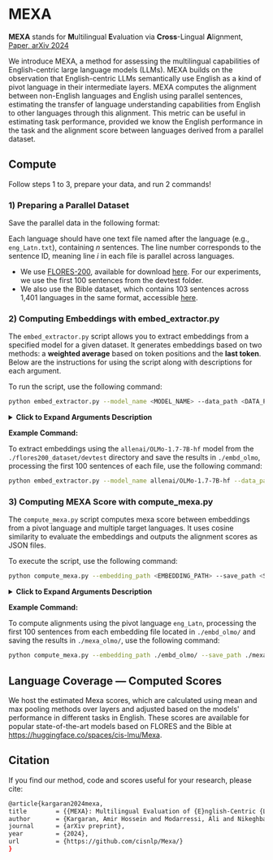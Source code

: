 # MEXA
__MEXA__ stands for **M**ultilingual **E**valuation via **Cross**-Lingual **A**lignment, [Paper, arXiv 2024](https://arxiv.org/abs/24xx.xxxxx)

We introduce MEXA, a method for assessing the multilingual capabilities of English-centric large language models (LLMs). MEXA builds on the observation that English-centric LLMs semantically use English as a kind of pivot language in their intermediate layers. MEXA computes the alignment between non-English languages and English using parallel sentences, estimating the transfer of language understanding capabilities from English to other languages through this alignment. This metric can be useful in estimating task performance, provided we know the English performance in the task and the alignment score between languages derived from a parallel dataset.

## Compute

Follow steps 1 to 3, prepare your data, and run 2 commands!

### 1) Preparing a Parallel Dataset

Save the parallel data in the following format:

Each language should have one text file named after the language (e.g., `eng_Latn.txt`), containing $n$ sentences. The line number corresponds to the sentence ID, meaning line $i$ in each file is parallel across languages.

- We use [FLORES-200](https://github.com/facebookresearch/flores/blob/main/flores200/README.md), available for download [here](https://tinyurl.com/flores200dataset). For our experiments, we use the first 100 sentences from the devtest folder.
- We also use the Bible dataset, which contains 103 sentences across 1,401 languages in the same format, accessible [here](https://huggingface.co/datasets/cis-lmu/sPBC).

### 2) Computing Embeddings with embed_extractor.py

The `embed_extractor.py` script allows you to extract embeddings from a specified model for a given dataset. 
It generates embeddings based on two methods: a __weighted average__ based on token positions and the __last token__.
Below are the instructions for using the script along with descriptions for each argument.

To run the script, use the following command:

```bash
python embed_extractor.py --model_name <MODEL_NAME> --data_path <DATA_PATH> --gpus <GPU_IDS> --num_sents <NUM_SENTENCES> --save_path <SAVE_PATH> --cache_dir <CACHE_DIR> --file_ext <FILE_EXTENSION> --token <HUGGING_FACE_TOKEN>
```

<details> <summary> <b> Click to Expand Arguments Description </b>  </summary>

- `--model_name` (str, required):  
  The name of the model to use for embedding extraction. It can be any compatible model from Hugging Face.  
  **Examples**:
  - `"google/gemma-2-9b"`
  - `"google/gemma-7b"`
  - `"meta-llama/Meta-Llama-3.1-70B"`
  - `"meta-llama/Llama-3.1-8B"`
  - `"meta-llama/Meta-Llama-3-8B"`
  - `"meta-llama/Llama-2-7b-hf"`
  - `"yahma/llama-7b-hf"` 
  - `"mistralai/Mistral-7B-v0.3"`
  - `"allenai/OLMo-1.7-7B-hf"`


- `--data_path` (str, required):  
  The path to the directory containing the parallel data files.

- `--gpus` (str, default='0'):  
  The GPU IDs to use for processing. You can specify a single GPU (e.g., `"0"`) or multiple GPUs separated by commas (e.g., `"0,1"`).

- `--num_sents` (int, default=100):  
  The maximum number of sentences to process from each input file. The default value is 100, but you can adjust it as needed.

- `--save_path` (str, required):  
  The path where the extracted embeddings will be saved. Ensure that the directory exists or the script has permission to create it.

- `--token` (str, optional, default=None):  
  Your Hugging Face token for authentication (if required). This is optional and can be omitted if the model does not require authentication.

- `--cache_dir` (str, optional, default='./cache'):  
  The directory where the model will be cached after downloading. This prevents re-downloading the model for future runs.

- `--file_ext` (str, optional, default='.txt'):  
  The file extension of the input files containing the parallel data. The default is `.txt`, but you can specify a different extension as needed (e.g., `.devtest`).

</details>

__Example Command:__

To extract embeddings using the `allenai/OLMo-1.7-7B-hf` model from the `./flores200_dataset/devtest` directory and save the results in `./embd_olmo`, processing the first 100 sentences of each file, use the following command:

```bash
python embed_extractor.py --model_name allenai/OLMo-1.7-7B-hf --data_path ./flores200_dataset/devtest --gpus '0' --num_sents 100 --save_path ./embd_olmo/ --cache_dir ./cache/ --file_ext .devtest
```


### 3) Computing MEXA Score with compute_mexa.py


The `compute_mexa.py` script computes mexa score between embeddings from a pivot language and multiple target languages. It uses cosine similarity to evaluate the embeddings and outputs the alignment scores as JSON files.

To execute the script, use the following command:

```bash
python compute_mexa.py --embedding_path <EMBEDDING_PATH> --save_path <SAVE_PATH> --num_sents <NUM_SENTENCES> --embedding_type <EMBEDDING_TYPE> --pivot <PIVOT_LANG> --file_ext <FILE_EXTENSION>
```

<details> <summary> <b> Click to Expand Arguments Description </b>  </summary>

- `--embedding_path` (str, required):  
  The path to the directory containing the embedding files. Ensure this directory exists and contains the required `.pkl` files.

- `--save_path` (str, required):  
  The path where the computed alignment results will be saved as JSON files. The directory should exist or the script should have permission to create it.

- `--num_sents` (int, optional, default=100):  
  The maximum number of sentences to process from each input file. The default value is 100, but you can adjust it as needed.

- `--embedding_type` (str, optional, default='embd_weighted'):  
  The type of embedding to use. Choose between:
  - `'embd_weighted'`: For weighted average embeddings based on token positions.
  - `'embd_lasttoken'`: For embeddings based on the last token.

- `--pivot` (str, optional, default='eng_Latn'):  
  The language code of the pivot language. This is the language against which other languages will be compared.

- `--file_ext` (str, optional, default='.pkl'):  
  The file extension for the embedding files. The default is `.pkl`, but you can specify a different extension if needed.

</details>

__Example Command:__

To compute alignments using the pivot language `eng_Latn`, processing the first 100 sentences from each embedding file located in `./embd_olmo/` and saving the results in `./mexa_olmo/`, use the following command:

```bash
python compute_mexa.py --embedding_path ./embd_olmo/ --save_path ./mexa_olmo/ --num_sents 100 --embedding_type embd_weighted --pivot eng_Latn --file_ext .pkl
```

## Language Coverage — Computed Scores

We host the estimated Mexa scores, which are calculated using mean and max pooling methods over layers and adjusted based on the models' performance in different tasks in English. These scores are available for popular state-of-the-art models based on FLORES and the Bible at https://huggingface.co/spaces/cis-lmu/Mexa.

## Citation

If you find our method, code and scores useful for your research, please cite:

```bash
@article{kargaran2024mexa,
title        = {{MEXA}: Multilingual Evaluation of {E}nglish-Centric {LLMs} via Cross-Lingual Alignment},
author       = {Kargaran, Amir Hossein and Modarressi, Ali and Nikeghbal, Nafiseh  and Diesner, Jana and Yvon, François and Schütze, Hinrich},
journal      = {arXiv preprint},
year         = {2024},
url          = {https://github.com/cisnlp/Mexa/}
}
```
